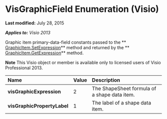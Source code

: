 
# VisGraphicField Enumeration (Visio)

 **Last modified:** July 28, 2015

 _**Applies to:** Visio 2013_

Graphic item primary-data-field constants passed to the  ** [GraphicItem.SetExpression](e0fd9a38-1fc0-3189-9def-64f2c181951d.md)** method and returned by the ** [GraphicItem.GetExpression](61864d97-a61b-549a-6f41-d741c19a330f.md)** method.


 **Note**  This Visio object or member is available only to licensed users of Visio Professional 2013.



|**Name**|**Value**|**Description**|
|:-----|:-----|:-----|
| **visGraphicExpression**|2|The ShapeSheet formula of a shape data item.|
| **visGraphicPropertyLabel**|1|The label of a shape data item.|

